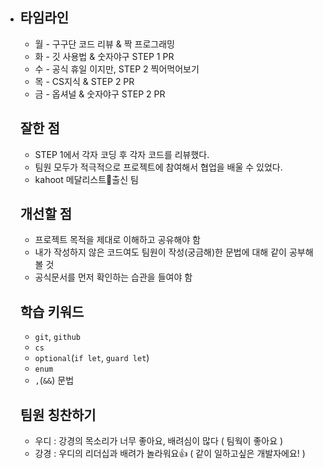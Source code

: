 - ## 타임라인

  - 월 - 구구단 코드 리뷰 & 짝 프로그래밍
  - 화 - 깃 사용법 & 숫자야구 STEP 1 PR
  - 수 - 공식 휴일 이지만, STEP 2 찍어먹어보기
  - 목 - CS지식 & STEP 2 PR
  - 금 - 옵셔널 & 숫자야구 STEP 2 PR

  ## 잘한 점

  - STEP 1에서 각자 코딩 후 각자 코드를 리뷰했다.
  - 팀원 모두가 적극적으로 프로젝트에 참여해서 협업을 배울 수 있었다.
  - kahoot 메달리스트🥉출신 팀

  ## 개선할 점

  - 프로젝트 목적을 제대로 이해하고 공유해야 함
  - 내가 작성하지 않은 코드여도 팀원이 작성(궁금해)한 문법에 대해 같이 공부해볼 것
  - 공식문서를 먼저 확인하는 습관을 들여야 함

  ## 학습 키워드

  - `git`, `github`
  - `cs`
  - `optional`(`if let`, `guard let`)
  - `enum`
  - `,`(`&&`) 문법

  ## 팀원 칭찬하기

  - 우디 : 강경의 목소리가 너무 좋아요, 배려심이 많다 ( 팀웍이 좋아요 )
  - 강경 : 우디의 리더십과 배려가 놀라워요👍 ( 같이 일하고싶은 개발자에요! )
